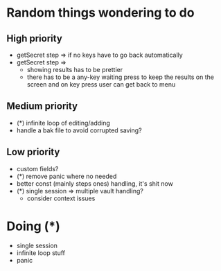 # Random things wondering to do

## High priority
- getSecret step => if no keys have to go back automatically
- getSecret step =>
  - showing results has to be prettier
  - there has to be a any-key waiting press to keep the results on the screen and on key press user can get back to menu

## Medium priority
- (*) infinite loop of editing/adding
- handle a bak file to avoid corrupted saving?

## Low priority
- custom fields?
- (*) remove panic where no needed
- better const (mainly steps ones) handling, it's shit now
- (*) single session => multiple vault handling?
  - consider context issues

# Doing (*)
- single session
- infinite loop stuff
- panic